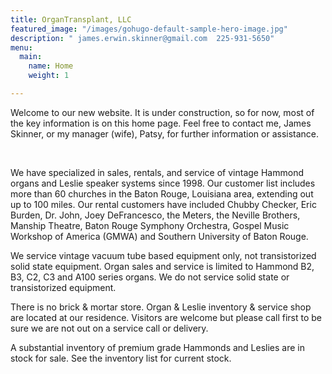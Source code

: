 ```yaml
---
title: OrganTransplant, LLC
featured_image: "/images/gohugo-default-sample-hero-image.jpg"
description: " james.erwin.skinner@gmail.com  225-931-5650"
menu:
  main:
    name: Home
    weight: 1

---
```

Welcome to our new website. It is under construction, so for now, most of the key information is on this home page. Feel free to contact me, James Skinner, or my manager (wife), Patsy, for further information or assistance.

​

We have specialized in sales, rentals, and service of vintage Hammond organs and Leslie speaker systems since 1998. Our customer list includes more than 60 churches in the Baton Rouge, Louisiana area, extending out up to 100 miles. Our rental customers have included Chubby Checker, Eric Burden, Dr. John, Joey DeFrancesco, the Meters, the Neville Brothers, Manship Theatre, Baton Rouge Symphony Orchestra, Gospel Music Workshop of America (GMWA) and Southern University of Baton Rouge.

We service vintage vacuum tube based equipment only, not transistorized solid state equipment. Organ sales and service is limited to Hammond B2, B3, C2, C3 and A100 series organs. We do not service solid state or transistorized equipment.

There is no brick & mortar store. Organ & Leslie inventory & service shop are located at our residence. Visitors are welcome but please call first to be sure we are not out on a service call or delivery.

A substantial inventory of premium grade Hammonds and Leslies are in stock for sale. See the inventory list for current stock.